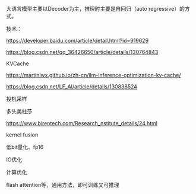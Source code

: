 





大语言模型主要以Decoder为主，推理时主要是自回归（auto regressive）的方式。







技术：

https://developer.baidu.com/article/detail.html?id=919629

https://blog.csdn.net/qq_36426650/article/details/130764843



KVCache

https://martinlwx.github.io/zh-cn/llm-inference-optimization-kv-cache/

https://blog.csdn.net/LF_AI/article/details/130838524



投机采样

多头美杜莎

https://www.birentech.com/Research_nstitute_details/24.html



kernel fusion

低bit量化、fp16

IO优化

计算优化

flash attention等，通用方法，即可训练又可推理



